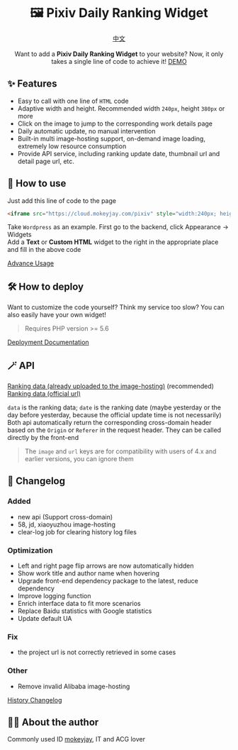 <h1 align="center">🖼️ Pixiv Daily Ranking Widget</h1>
<p align="center">
    <a href="README.md">中文</a>
    <br><br>
    Want to add a <span style="font-weight: bold">Pixiv Daily Ranking Widget</span> to your website? Now, it only takes a single line of code to achieve it!
    <a href="https://cloud.mokeyjay.com/pixiv/demo.html" target="_blank">DEMO</a>
</p>

## ✨ Features
- Easy to call with one line of `HTML` code
- Adaptive width and height. Recommended width `240px`, height `380px` or more
- Click on the image to jump to the corresponding work details page
- Daily automatic update, no manual intervention
- Built-in multi image-hosting support, on-demand image loading, extremely low resource consumption
- Provide API service, including ranking update date, thumbnail url and detail page url, etc.

## 🤔 How to use
Just add this line of code to the page
```html
<iframe src="https://cloud.mokeyjay.com/pixiv" style="width:240px; height:380px; border: 0"></iframe>
```

Take `Wordpress` as an example. First go to the backend, click Appearance -> Widgets  
Add a **Text** or **Custom HTML** widget to the right in the appropriate place and fill in the above code

[Advance Usage](doc/advance-usage.en.md)

## 🛠️ How to deploy
Want to customize the code yourself? Think my service too slow?
You can also easily have your own widget!
> Requires PHP version >= 5.6

[Deployment Documentation](doc/deploy.en.md)

## 🪄 API
[Ranking data (already uploaded to the image-hosting)](https://cloud.mokeyjay.com/pixiv/?r=api/pixiv-json) (recommended)  
[Ranking data (official url)](https://cloud.mokeyjay.com/pixiv/?r=api/source-json)

`data` is the ranking data; `date` is the ranking date (maybe yesterday or the day before yesterday, because the official update time is not necessarily)  
Both api automatically return the corresponding cross-domain header based on the `Origin` or `Referer` in the request header. They can be called directly by the front-end

> The `image` and `url` keys are for compatibility with users of 4.x and earlier versions, you can ignore them

## 🌟 Changelog
### Added
- new api (Support cross-domain)
- 58, jd, xiaoyuzhou image-hosting
- clear-log job for clearing history log files
### Optimization
- Left and right page flip arrows are now automatically hidden
- Show work title and author name when hovering
- Upgrade front-end dependency package to the latest, reduce dependency
- Improve logging function
- Enrich interface data to fit more scenarios
- Replace Baidu statistics with Google statistics
- Update default UA
### Fix
- the project url is not correctly retrieved in some cases
### Other
- Remove invalid Alibaba image-hosting

[History Changelog](doc/log.en.md)

## 👨‍💻 About the author
Commonly used ID [mokeyjay](https://www.mokeyjay.com), IT and ACG lover